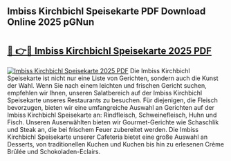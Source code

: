 ## Imbiss Kirchbichl Speisekarte PDF Download Online 2025 pGNun

# <h2><a href="http://gc8svu.nevu.top/?p=Imbiss+Kirchbichl+Speisekarte">🔗 👉🔴 Imbiss Kirchbichl Speisekarte 2025 PDF</a></h2>

[![Imbiss Kirchbichl Speisekarte 2025 PDF](https://i.imgur.com/dBaPXMq.png)](http://gc8svu.nevu.top/?p=Imbiss+Kirchbichl+Speisekarte)
Die Imbiss Kirchbichl Speisekarte ist nicht nur eine Liste von Gerichten, sondern auch die Kunst der Wahl. Wenn Sie nach einem leichten und frischen Gericht suchen, empfehlen wir Ihnen, unseren Salatbereich auf der Imbiss Kirchbichl Speisekarte unseres Restaurants zu besuchen. Für diejenigen, die Fleisch bevorzugen, bieten wir eine umfangreiche Auswahl an Gerichten auf der Imbiss Kirchbichl Speisekarte an: Rindfleisch, Schweinefleisch, Huhn und Fisch. Unseren Auserwählten bieten wir Gourmet-Gerichte wie Schaschlik und Steak an, die bei frischem Feuer zubereitet werden. Die Imbiss Kirchbichl Speisekarte unserer Cafeteria bietet eine große Auswahl an Desserts, von traditionellen Kuchen und Kuchen bis hin zu erlesenen Crème Brûlée und Schokoladen-Eclairs.
